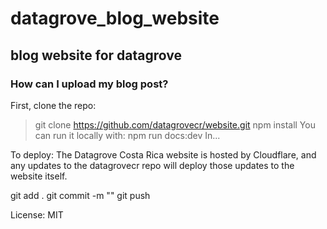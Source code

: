 
# datagrove_blog_website
## blog website for datagrove

### How can I upload my blog post?

First, clone the repo:

> git clone https://github.com/datagrovecr/website.git
> npm install
> You can run it locally with:
> npm run docs:dev
In...

To deploy: The Datagrove Costa Rica website is hosted by Cloudflare, and any updates to the datagrovecr repo will deploy those updates to the website itself.

git add .
git commit -m "<insert message describing changes>"
git push

License: MIT